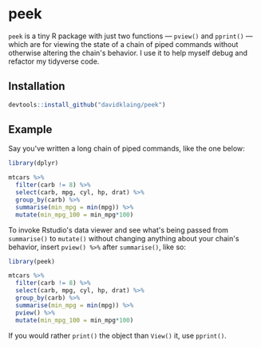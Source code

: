 # peek

`peek` is a tiny R package with just two functions — `pview()` and `pprint()` — which are for viewing the state of a chain of piped commands without otherwise altering the chain's behavior. I use it to help myself debug and refactor my tidyverse code.

## Installation

``` r
devtools::install_github("davidklaing/peek")
```

## Example

Say you've written a long chain of piped commands, like the one below:

``` r
library(dplyr)

mtcars %>% 
  filter(carb != 8) %>% 
  select(carb, mpg, cyl, hp, drat) %>% 
  group_by(carb) %>% 
  summarise(min_mpg = min(mpg)) %>%
  mutate(min_mpg_100 = min_mpg*100)
```

To invoke Rstudio's data viewer and see what's being passed from `summarise()` to `mutate()` without changing anything about your chain's behavior, insert `pview() %>%` after `summarise()`, like so:

``` r
library(peek)

mtcars %>% 
  filter(carb != 8) %>% 
  select(carb, mpg, cyl, hp, drat) %>% 
  group_by(carb) %>% 
  summarise(min_mpg = min(mpg)) %>%
  pview() %>%
  mutate(min_mpg_100 = min_mpg*100)
```

If you would rather `print()` the object than `View()` it, use `pprint()`.
